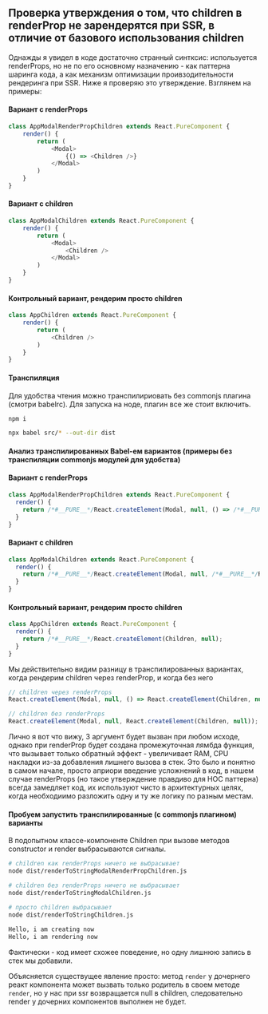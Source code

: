 ## Проверка утверждения о том, что children в renderProp не зарендерятся при SSR, в отличие от базового использования children
Однажды я увидел в коде достаточно странный синтксис: используется renderProps, но не по его основному назначению - как паттерна шаринга кода,
а как механизм оптимизации проивзодительности рендеринга при SSR. Ниже я проверяю это утверждение. Взглянем на примеры:
#### Вариант c renderProps
```javascript
class AppModalRenderPropChildren extends React.PureComponent {
    render() {
        return (
            <Modal>
                {() => <Children />}
            </Modal>
        )
    }
}
```
#### Вариант с children
```javascript
class AppModalChildren extends React.PureComponent {
    render() {
        return (
            <Modal>
                <Children />
            </Modal>
        )
    }
}
```
#### Контрольный вариант, рендерим просто children 
```javascript
class AppChildren extends React.PureComponent {
    render() {
        return (
            <Children />
        )
    }
}
```
#### Транспиляция 
Для удобства чтения можно транспилириовать без commonjs плагина (смотри babelrc).
Для запуска на ноде, плагин все же стоит включить.
```bash
npm i
```
```bash
npx babel src/* --out-dir dist
```
#### Анализ транспилированных Babel-ем вариантов (примеры без транспиляции commonjs модулей для удобства)
#### Вариант c renderProps
```javascript
class AppModalRenderPropChildren extends React.PureComponent {
  render() {
    return /*#__PURE__*/React.createElement(Modal, null, () => /*#__PURE__*/React.createElement(Children, null));
  }
}
```
#### Вариант с children
```javascript
class AppModalChildren extends React.PureComponent {
  render() {
    return /*#__PURE__*/React.createElement(Modal, null, /*#__PURE__*/React.createElement(Children, null));
  }
}
```
#### Контрольный вариант, рендерим просто children 
```javascript
class AppChildren extends React.PureComponent {
  render() {
    return /*#__PURE__*/React.createElement(Children, null);
  }
}
```
Мы действительно видим разницу в транспилированных вариантах, когда рендерим children через renderProp, и когда без него
```javascript
// children через renderProps
React.createElement(Modal, null, () => React.createElement(Children, null));

// children без renderProps
React.createElement(Modal, null, React.createElement(Children, null));
```
Лично я вот что вижу, 3 аргумент будет вызван при любом исходе, однако при renderProp будет создана промежуточная лямбда функция,
что вызывает только обратный эффект - увеличивает RAM, CPU накладки из-за добавления лишнего вызова в стек.
Это было и понятно в самом начале, просто априори введение усложнений в код, в нашем случае renderProps (но такое утверждение правдиво для HOC паттерна) всегда замедляет код,
их используют чисто в архитектурных целях, когда необходиимо разложить одну и ту же логику по разным местам.

#### Пробуем запустить транспилированные (с commonjs плагином) варианты
В подопытном классе-компоненте Children при вызове методов constructor и render выбрасываются сигналы.
```bash
# children как renderProps ничего не выбрасывает
node dist/renderToStringModalRenderPropChildren.js
```
```bash
# children без renderProps ничего не выбрасывает
node dist/renderToStringModalChildren.js
```
```bash
# просто children выбрасывает
node dist/renderToStringChildren.js
                                                                                                              ⬡ 12.15.0 [±master ●●●]
Hello, i am creating now
Hello, i am rendering now
```
Фактически - код имеет схожее поведение, но одну лишнюю запись в стек мы добавили.

Объясняется существущее явление просто:
метод `render` у дочернего реакт компонента может вызвать только родитель в своем методе `render`, но у нас при ssr возвращается null в children, 
следовательно render у дочерних компонентов выполнен не будет.
